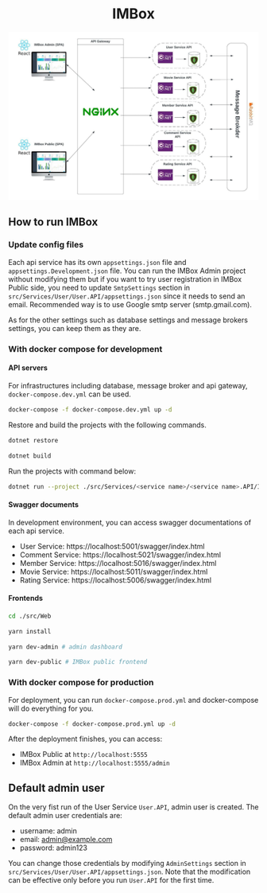 <h1 align="center">IMBox</h1>

![IMBox-architecture.jpeg](readme-assets/IMBox-architecture.jpeg)

## How to run IMBox

### Update config files
Each api service has its own `appsettings.json` file and `appsettings.Development.json` file.
You can run the IMBox Admin project without modifying them but if you want to try user registration
in IMBox Public side, you need to update `SmtpSettings` section in `src/Services/User/User.API/appsettings.json` since it needs to send an email. Recommended way is to use Google smtp server (smtp.gmail.com).

As for the other settings such as database settings and message brokers settings, you can keep them as they are.


### With docker compose for development

#### API servers
For infrastructures including database, message broker and api gateway, `docker-compose.dev.yml` can be used.

```bash
docker-compose -f docker-compose.dev.yml up -d
```

Restore and build the projects with the following commands.

```bash
dotnet restore
```

```bash
dotnet build
```

Run the projects with command below:

```bash
dotnet run --project ./src/Services/<service name>/<service name>.API/IMBox.<service name>.API.csproj --no-build
```

#### Swagger documents
In development environment, you can access swagger documentations of each api service.

- User Service: https://localhost:5001/swagger/index.html
- Comment Service: https://localhost:5021/swagger/index.html
- Member Service: https://localhost:5016/swagger/index.html
- Movie Service: https://localhost:5011/swagger/index.html
- Rating Service: https://localhost:5006/swagger/index.html


#### Frontends

```bash
cd ./src/Web
```

```bash
yarn install
```

```bash
yarn dev-admin # admin dashboard
```

```bash
yarn dev-public # IMBox public frontend
```

### With docker compose for production

For deployment, you can run `docker-compose.prod.yml` and docker-compose will do everything for you.
```bash
docker-compose -f docker-compose.prod.yml up -d
```
After the deployment finishes, you can access:
- IMBox Public at `http://localhost:5555`
- IMBox Admin at `http://localhost:5555/admin`


## Default admin user
On the very fist run of the User Service `User.API`, admin user is created.
The default admin user credentials are:

- username: admin
- email: admin@example.com
- password: admin123

You can change those credentials by modifying `AdminSettings` section in `src/Services/User/User.API/appsettings.json`.
Note that the modification can be effective only before you run `User.API` for the first time.


